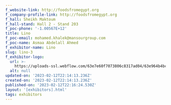 ```yaml
---
f_website-link: http://foodsfromegypt.org
f_company-profile-link: http://foodsfromegypt.org
f_hall: Sheikh Maktoum
f_hall-stand: Hall 2 - Stand 203
f_poc-phone: '-1.00567E+12'
title: Lino
f_poc-email: mohamed.khalek@mansourgroup.com
f_poc-name: Asmaa Abdelall Ahmed
f_exhibitor-name: Lino
slug: lino-3
f_exhibitor-logo:
  url: >-
    https://uploads-ssl.webflow.com/63e7e60f7073806c8317ad04/63e964b4bc6a9aee4ac12e4c_63e9403f70738090f72fdfdc_4A%2520NUTRITION%2520CO%25201.png
  alt: null
updated-on: '2023-02-12T22:14:13.236Z'
created-on: '2023-02-12T22:14:13.236Z'
published-on: '2023-02-12T22:16:24.530Z'
layout: '[exhibitors].html'
tags: exhibitors
---
```



